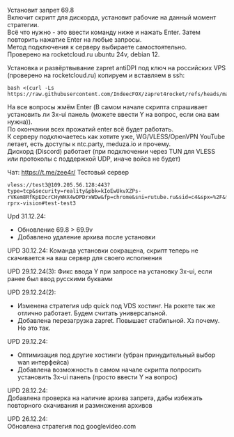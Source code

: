 Установит запрет 69.8  
Включит скрипт для дискорда, установит рабочие на данный момент стратегии.  
Всё что нужно - это ввести команду ниже и нажать Enter. Затем повторить нажатие Enter на любые запросы.  
Метод подключения к серверу выбираете самостоятельно.  
Проверено на rocketcloud.ru ubuntu 24v, debian 12.  
  
Установка и развёртвывание zapret antiDPI под ключ на российских VPS (проверено на rocketcloud.ru) копируем и вставляем в ssh:  
```
bash <(curl -Ls https://raw.githubusercontent.com/IndeecFOX/zapret4rocket/refs/heads/master/fast_install.sh)
```  
На все вопросы жмём Enter (В самом начале скрипта спрашивает установить ли 3x-ui панель (можете ввести Y на вопрос, если она вам нужна)).   
По окончании всех прожатий enter всё будет работать.   
К серверу подключаетесь как хотите уже, WG/VLESS/OpenVPN YouTube летает, есть доступы к ntc.party, meduza.io и прочему.  
Дискорд (Discord) работает (при подключении через TUN для VLESS или протоколы с поддержкой UDP, иначе войса не будет)  
  
Чат: https://t.me/zee4r/
Тестовый сервер
```
vless://test3@109.205.56.128:443?type=tcp&security=reality&pbk=kIoEwUkvXZPs-rVKem8RfKpEDcrCHyWHX4wDPDrxWDw&fp=chrome&sni=rutube.ru&sid=c4&spx=%2F&flow=xtls-rprx-vision#test-test3
```
Upd 31.12.24:
- Обновление 69.8 > 69.9v 
- Добавлено удаление архива после установки
  
UPD 30.12.24: Команда установки сокращена, скрипт теперь не скачивается на ваш сервер для своего исполнения  
  
UPD 29.12.24(3): Фикс ввода Y при запросе на установку 3x-ui, если ранее был ввод русскими буквами  
  
UPD 29.12.24(2):
- Изменена стратегия udp quick под VDS хостинг. На рокете так же отлично работает. Будем считать универсальной.  
- Добавлена перезагрузка zapret. Повышает стабильной. Хз почему. Но это так.  
  
UPD 29.12.24:
- Оптимизация под другие хостинги (убран принудительный выбор wan интерфейса)  
- Добавлена возможность в самом начале скрипта попросить установить 3x-ui панель (просто ввести Y на вопрос)  
  
UPD 28.12.24:  
Добавлена проверка на наличие архива запрета, дабы избежать повторного скачивания и размножения архивов  
  
UPD 26.12.24:  
Обновлена стратегия под googlevideo.com 
